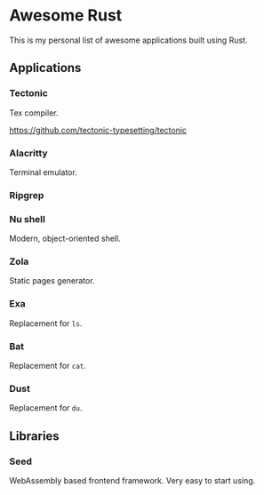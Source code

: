 # Awesome Rust

This is my personal list of awesome applications built using Rust.

## Applications

### Tectonic

Tex compiler.

https://github.com/tectonic-typesetting/tectonic

### Alacritty

Terminal emulator.

### Ripgrep

### Nu shell

Modern, object-oriented shell.

### Zola

Static pages generator.

### Exa

Replacement for `ls`.

### Bat

Replacement for `cat`.

### Dust

Replacement for `du`.


## Libraries

### Seed

WebAssembly based frontend framework. Very easy to start using.
